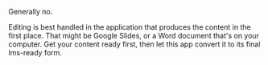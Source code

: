 Generally no.

Editing is best handled in the application that produces the content in the first place. That might be Google Slides, or a Word document that's on your computer. Get your content ready first, then let this app convert it to its final lms-ready form.